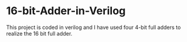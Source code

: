 # 16-bit-Adder-in-Verilog
This project is coded in verilog and I have used four 4-bit full adders to realize the 16 bit full adder.
